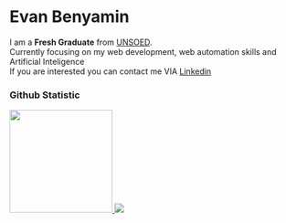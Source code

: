 
<!--
**EvanBenyamin/EvanBenyamin** is a ✨ _special_ ✨ repository because its `README.md` (this file) appears on your GitHub profile.

Here are some ideas to get you started:

- 🔭 I’m currently working on ...
- 🌱 I’m currently learning ...
- 👯 I’m looking to collaborate on ...
- 🤔 I’m looking for help with ...
- 💬 Ask me about ...
- 📫 How to reach me: ...
- 😄 Pronouns: ...
- ⚡ Fun fact: ...
-->
# Evan Benyamin 
I am a **Fresh Graduate** from [UNSOED](https://www.unsoed.ac.id/).<br>
Currently focusing on my web development, web automation skills and Artificial Inteligence<br>
If you are interested you can contact me VIA [Linkedin](https://www.linkedin.com/in/evan-benyamin)

### Github Statistic
<p align="left">
<a href="https://github.com/EvanBenyamin">
  <img height="180em" src="https://github-readme-stats-eight-theta.vercel.app/api?username=EvanBenyamin&show_icons=true&theme=radical&include_all_commits=true&count_private=true"/>
  <img src="https://github-readme-stats.vercel.app/api/top-langs/?username=EvanBenyamin&layout=donut"/>
</a>
</p>
